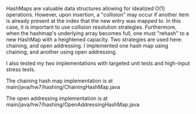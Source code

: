 HashMaps are valuable data structures allowing for idealized O(1) operations. However, upon insertion, a "collision" may occur if another item is already present at the index that the new
entry was mapped to. In this case, it is important to use collision resolution strategies. Furthermore, when the hashmap's underlying array becomes full, one must "rehash" to a new
HashMap with a heightened capacity. Two strategies are used here: chaining, and open addressing. I implemented one hash map using chaining, and another using open addressing.

I also tested my two implementations with targeted unit tests and high-input stress tests. 

The chaining hash map implementation is at main/java/hw7/hashing/ChainingHashMap.java

The open addressing implementation is at main/java/hw7/hashing/OpenAddressingHashMap.java
